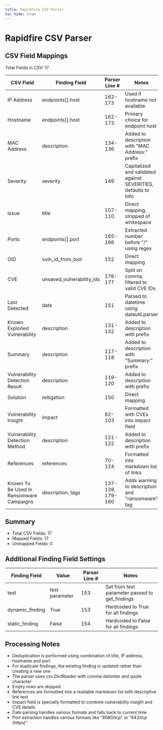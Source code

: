 ```yaml
---
title: Rapidfire CSV Parser
toc_hide: true
---
```


# Rapidfire CSV Parser

## CSV Field Mappings

Total Fields in CSV: 17

| CSV Field | Finding Field | Parser Line # | Notes |
|-----------|---------------|---------------|-------|
| IP Address | endpoints[].host | 162-173 | Used if hostname not available |
| Hostname | endpoints[].host | 162-173 | Primary choice for endpoint host |
| MAC Address | description | 134-136 | Added to description with "MAC Address:" prefix |
| Severity | severity | 149 | Capitalized and validated against SEVERITIES, defaults to Info |
| Issue | title | 107-110 | Direct mapping, stripped of whitespace |
| Ports | endpoints[].port | 165-166 | Extracted number before "/" using regex |
| OID | vuln_id_from_tool | 152 | Direct mapping |
| CVE | unsaved_vulnerability_ids | 176-177 | Split on comma, filtered to valid CVE IDs |
| Last Detected | date | 151 | Parsed to datetime using dateutil.parser |
| Known Exploited Vulnerability | description | 131-132 | Added to description with prefix |
| Summary | description | 117-118 | Added to description with "Summary:" prefix |
| Vulnerability Detection Result | description | 119-120 | Added to description with prefix |
| Solution | mitigation | 150 | Direct mapping |
| Vulnerability Insight | impact | 82-103 | Formatted with CVEs into impact field |
| Vulnerability Detection Method | description | 121-122 | Added to description with prefix |
| References | references | 70-124 | Formatted into markdown list of links |
| Known To Be Used In Ransomware Campaigns | description, tags | 137-138, 179-180 | Adds warning to description and "ransomware" tag |

## Summary

* Total CSV Fields: 17
* Mapped Fields: 17
* Unmapped Fields: 0

## Additional Finding Field Settings

| Finding Field | Value | Parser Line # | Notes |
|---------------|-------|---------------|-------|
| test | test parameter | 153 | Set from test parameter passed to get_findings |
| dynamic_finding | True | 153 | Hardcoded to True for all findings |
| static_finding | False | 154 | Hardcoded to False for all findings |

## Processing Notes

* Deduplication is performed using combination of title, IP address, hostname and port
* For duplicate findings, the existing finding is updated rather than creating a new one
* The parser uses csv.DictReader with comma delimiter and quote character
* Empty rows are skipped
* References are formatted into a readable markdown list with descriptive link text
* Impact field is specially formatted to combine vulnerability insight and CVE details
* Date parsing handles various formats and falls back to current time
* Port extraction handles various formats like "8080/tcp" or "443/tcp (https)"
